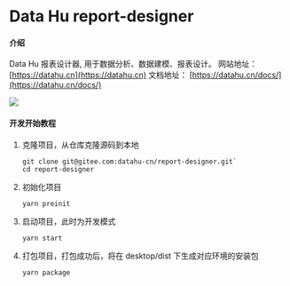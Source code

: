 # Data Hu report-designer

#### 介绍

Data Hu 报表设计器, 用于数据分析、数据建模、报表设计。
网站地址： [https://datahu.cn](https://datahu.cn)
文档地址： [https://datahu.cn/docs/](https://datahu.cn/docs/)

![](/datahu-cn/report-designer/blob/master/datahu.gif)

#### 开发开始教程

1.  克隆项目，从仓库克隆源码到本地

    ```
    git clone git@gitee.com:datahu-cn/report-designer.git`
    cd report-designer
    ```

2.  初始化项目

    ```
    yarn preinit
    ```

3.  启动项目，此时为开发模式

    ```
    yarn start
    ```

4.  打包项目，打包成功后，将在 desktop/dist 下生成对应环境的安装包
    ```
    yarn package
    ```
